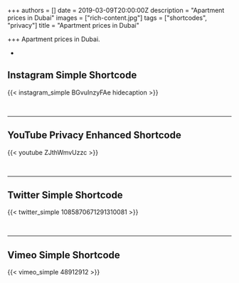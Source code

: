 +++
authors = []
date = 2019-03-09T20:00:00Z
description = "Apartment prices in Dubai"
images = ["rich-content.jpg"]
tags = ["shortcodes", "privacy"]
title = "Apartment prices in Dubai"

+++
Apartment prices in Dubai.
<!--more-->
-

## Instagram Simple Shortcode

{{< instagram_simple BGvuInzyFAe hidecaption >}}

<br>

***

## YouTube Privacy Enhanced Shortcode

{{< youtube ZJthWmvUzzc >}}

<br>

***

## Twitter Simple Shortcode

{{< twitter_simple 1085870671291310081 >}}

<br>

***

## Vimeo Simple Shortcode

{{< vimeo_simple 48912912 >}}